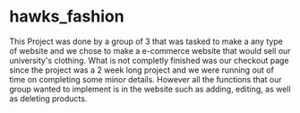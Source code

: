 # hawks_fashion
This Project was done by a group of 3 that was tasked to make a any type of website and we chose to make a e-commerce website that would sell our university's clothing.
What is not completly finished was our checkout page since the project was a 2 week long project and we were running out of time on completing some minor details. However
all the functions that our group wanted to implement is in the website such as adding, editing, as well as deleting products.
